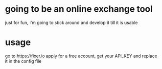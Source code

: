 # going to be an online exchange tool
just for fun, I'm going to stick around and develop it till it is usable




# usage
go to https://fixer.io apply for a free account, get your API_KEY and replace it in the config file
